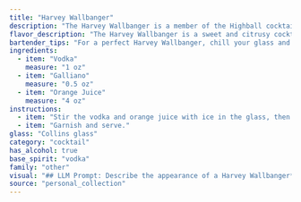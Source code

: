 ```yaml
---
title: "Harvey Wallbanger"
description: "The Harvey Wallbanger is a member of the Highball cocktail family, known for its tall, mixed-drink format. Originating in the 1960s, it gained popularity with its sweet, citrusy profile, likely inspired by the Screwdriver cocktail, but with the addition of the herbal liqueur Galliano. "
flavor_description: "The Harvey Wallbanger is a sweet and citrusy cocktail with a vibrant orange flavor. The vodka provides a clean, neutral base, while the Galliano liqueur adds a distinctive herbal and slightly sweet note with hints of vanilla and anise. The orange juice balances the sweetness and provides a refreshing acidity, creating a well-rounded and enjoyable drinking experience. "
bartender_tips: "For a perfect Harvey Wallbanger, chill your glass and vodka beforehand.  Pour the vodka first, then Galliano, allowing it to float on top.  Gently add orange juice last, aiming for a layered look.  Don't stir – you want to maintain the distinct flavors.  A light squeeze of orange for garnish completes the experience. "
ingredients:
  - item: "Vodka"
    measure: "1 oz"
  - item: "Galliano"
    measure: "0.5 oz"
  - item: "Orange Juice"
    measure: "4 oz"
instructions:
  - item: "Stir the vodka and orange juice with ice in the glass, then float the Galliano on top."
  - item: "Garnish and serve."
glass: "Collins glass"
category: "cocktail"
has_alcohol: true
base_spirit: "vodka"
family: "other"
visual: "## LLM Prompt: Describe the appearance of a Harvey Wallbanger**Context:** The Harvey Wallbanger is a classic cocktail made with Vodka, Galliano, and Orange Juice.  **Instructions:**  Describe the visual characteristics of this cocktail in detail. Consider factors like:* **Color:** What is the overall color of the drink? Is it a vibrant orange, a pale yellow, or something else? * **Clarity:** Is it clear, cloudy, or layered?* **Texture:** Is it smooth, frothy, or have a distinct texture?* **Garnish:** Is there a garnish? If so, describe the garnish and how it adds to the drink's visual appeal.* **Glassware:** What type of glass is the Harvey Wallbanger typically served in? How does the glass shape enhance the visual appeal?**Output:** Please provide a detailed description of the Harvey Wallbanger's visual appearance, using vivid language to evoke the image in the reader's mind. "
source: "personal_collection"
---
```


